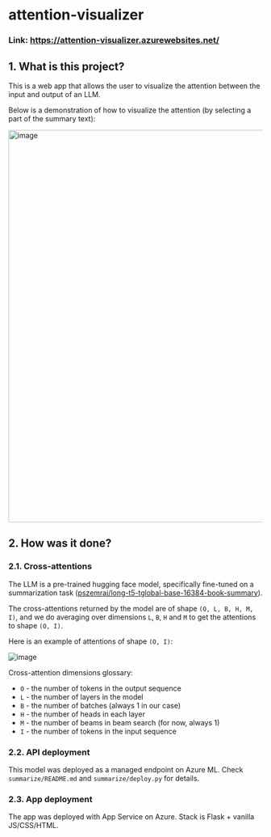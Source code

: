 # attention-visualizer

### Link: https://attention-visualizer.azurewebsites.net/

## 1. What is this project?

This is a web app that allows the user to visualize the attention between the input and output of an LLM.

Below is a demonstration of how to visualize the attention (by selecting a part of the summary text):

<img width="776" alt="image" src="https://github.com/dimasikson/attention-visualizer/assets/47122797/b07fb447-65a5-41a1-bf36-ea71cfd62fc8">

## 2. How was it done?

### 2.1. Cross-attentions

The LLM is a pre-trained hugging face model, specifically fine-tuned on a summarization task ([pszemraj/long-t5-tglobal-base-16384-book-summary](https://huggingface.co/pszemraj/long-t5-tglobal-base-16384-book-summary)).

The cross-attentions returned by the model are of shape `(O, L, B, H, M, I)`, and we do averaging over dimensions `L`, `B`, `H` and `M` to get the attentions to shape `(O, I)`.

Here is an example of attentions of shape `(O, I)`:

![image](https://github.com/dimasikson/attention-visualizer/assets/47122797/f91b2823-6b74-4c73-a4e1-68e3ecd41278)

Cross-attention dimensions glossary:
  - `O` - the number of tokens in the output sequence
  - `L` - the number of layers in the model
  - `B` - the number of batches (always 1 in our case)
  - `H` - the number of heads in each layer
  - `M` - the number of beams in beam search (for now, always 1)
  - `I` - the number of tokens in the input sequence

### 2.2. API deployment

This model was deployed as a managed endpoint on Azure ML. Check `summarize/README.md` and `summarize/deploy.py` for details.

### 2.3. App deployment

The app was deployed with App Service on Azure. Stack is Flask + vanilla JS/CSS/HTML.
